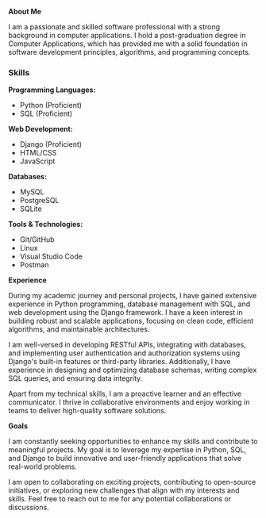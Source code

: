 **About Me**

I am a passionate and skilled software professional with a strong background in computer applications. I hold a post-graduation degree in Computer Applications, which has provided me with a solid foundation in software development principles, algorithms, and programming concepts.

### Skills

**Programming Languages:**
- Python (Proficient)
- SQL (Proficient)

**Web Development:**
- Django (Proficient)
- HTML/CSS
- JavaScript

**Databases:**
- MySQL
- PostgreSQL
- SQLite

**Tools & Technologies:**
- Git/GitHub
- Linux
- Visual Studio Code
- Postman

**Experience**

During my academic journey and personal projects, I have gained extensive experience in Python programming, database management with SQL, and web development using the Django framework. I have a keen interest in building robust and scalable applications, focusing on clean code, efficient algorithms, and maintainable architectures.

I am well-versed in developing RESTful APIs, integrating with databases, and implementing user authentication and authorization systems using Django's built-in features or third-party libraries. Additionally, I have experience in designing and optimizing database schemas, writing complex SQL queries, and ensuring data integrity.

Apart from my technical skills, I am a proactive learner and an effective communicator. I thrive in collaborative environments and enjoy working in teams to deliver high-quality software solutions.

**Goals**

I am constantly seeking opportunities to enhance my skills and contribute to meaningful projects. My goal is to leverage my expertise in Python, SQL, and Django to build innovative and user-friendly applications that solve real-world problems.

I am open to collaborating on exciting projects, contributing to open-source initiatives, or exploring new challenges that align with my interests and skills. Feel free to reach out to me for any potential collaborations or discussions.

